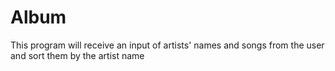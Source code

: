 # Album
This program will receive an input of artists' names and songs from the user and sort them by the artist name
